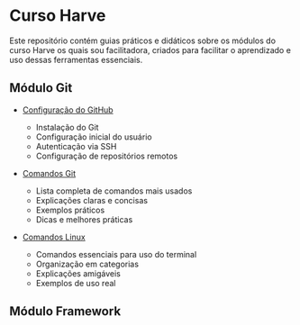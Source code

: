 # Curso Harve

Este repositório contém guias práticos e didáticos sobre os módulos do curso Harve os quais sou facilitadora, criados para facilitar o aprendizado e uso dessas ferramentas essenciais.

## Módulo Git

- [Configuração do GitHub](modulo-git/configuracao-github.md)
  - Instalação do Git
  - Configuração inicial do usuário
  - Autenticação via SSH
  - Configuração de repositórios remotos

- [Comandos Git](modulo-git/comandos-git.md)
  - Lista completa de comandos mais usados
  - Explicações claras e concisas
  - Exemplos práticos
  - Dicas e melhores práticas

- [Comandos Linux](modulo-git/comandos-linux.md)
  - Comandos essenciais para uso do terminal
  - Organização em categorias
  - Explicações amigáveis
  - Exemplos de uso real

## Módulo Framework

